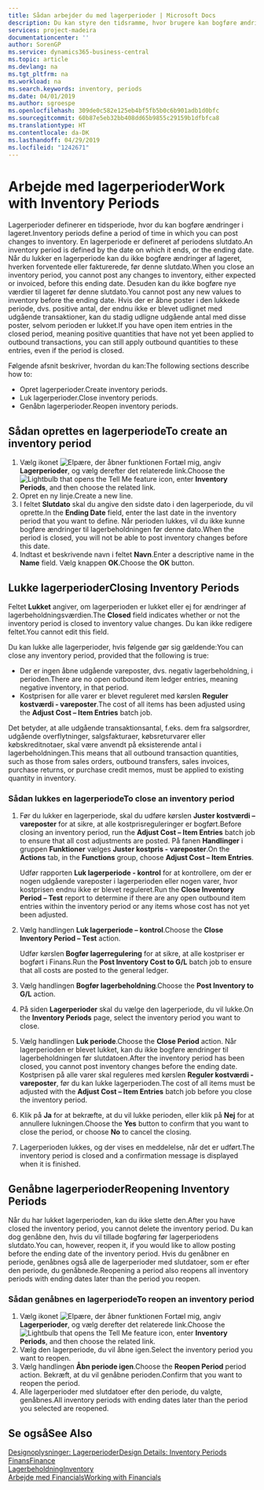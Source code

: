 ```yaml
---
title: Sådan arbejder du med lagerperioder | Microsoft Docs
description: Du kan styre den tidsramme, hvor brugere kan bogføre ændringer af lageret ved at definere lagerperioder.
services: project-madeira
documentationcenter: ''
author: SorenGP
ms.service: dynamics365-business-central
ms.topic: article
ms.devlang: na
ms.tgt_pltfrm: na
ms.workload: na
ms.search.keywords: inventory, periods
ms.date: 04/01/2019
ms.author: sgroespe
ms.openlocfilehash: 309de0c582e125eb4bf5fb5b0c6b901adb1d0bfc
ms.sourcegitcommit: 60b87e5eb32bb408dd65b9855c29159b1dfbfca8
ms.translationtype: HT
ms.contentlocale: da-DK
ms.lasthandoff: 04/29/2019
ms.locfileid: "1242671"
---
```

# <a name="work-with-inventory-periods"></a><span data-ttu-id="bc4b4-103">Arbejde med lagerperioder</span><span class="sxs-lookup"><span data-stu-id="bc4b4-103">Work with Inventory Periods</span></span>
<span data-ttu-id="bc4b4-104">Lagerperioder definerer en tidsperiode, hvor du kan bogføre ændringer i lageret.</span><span class="sxs-lookup"><span data-stu-id="bc4b4-104">Inventory periods define a period of time in which you can post changes to inventory.</span></span> <span data-ttu-id="bc4b4-105">En lagerperiode er defineret af periodens slutdato.</span><span class="sxs-lookup"><span data-stu-id="bc4b4-105">An inventory period is defined by the date on which it ends, or the ending date.</span></span> <span data-ttu-id="bc4b4-106">Når du lukker en lagerperiode kan du ikke bogføre ændringer af lageret, hverken forventede eller fakturerede, før denne slutdato.</span><span class="sxs-lookup"><span data-stu-id="bc4b4-106">When you close an inventory period, you cannot post any changes to inventory, either expected or invoiced, before this ending date.</span></span> <span data-ttu-id="bc4b4-107">Desuden kan du ikke bogføre nye værdier til lageret før denne slutdato.</span><span class="sxs-lookup"><span data-stu-id="bc4b4-107">You cannot post any new values to inventory before the ending date.</span></span> <span data-ttu-id="bc4b4-108">Hvis der er åbne poster i den lukkede periode, dvs. positive antal, der endnu ikke er blevet udlignet med udgående transaktioner, kan du stadig udligne udgående antal med disse poster, selvom perioden er lukket.</span><span class="sxs-lookup"><span data-stu-id="bc4b4-108">If you have open item entries in the closed period, meaning positive quantities that have not yet been applied to outbound transactions, you can still apply outbound quantities to these entries, even if the period is closed.</span></span>  

<span data-ttu-id="bc4b4-109">Følgende afsnit beskriver, hvordan du kan:</span><span class="sxs-lookup"><span data-stu-id="bc4b4-109">The following sections describe how to:</span></span>  

* <span data-ttu-id="bc4b4-110">Opret lagerperioder.</span><span class="sxs-lookup"><span data-stu-id="bc4b4-110">Create inventory periods.</span></span>  
* <span data-ttu-id="bc4b4-111">Luk lagerperioder.</span><span class="sxs-lookup"><span data-stu-id="bc4b4-111">Close inventory periods.</span></span>  
* <span data-ttu-id="bc4b4-112">Genåbn lagerperioder.</span><span class="sxs-lookup"><span data-stu-id="bc4b4-112">Reopen inventory periods.</span></span>  

## <a name="to-create-an-inventory-period"></a><span data-ttu-id="bc4b4-113">Sådan oprettes en lagerperiode</span><span class="sxs-lookup"><span data-stu-id="bc4b4-113">To create an inventory period</span></span>  
1. <span data-ttu-id="bc4b4-114">Vælg ikonet ![Elpære, der åbner funktionen Fortæl mig](media/ui-search/search_small.png "Fortæl mig, hvad du vil foretage dig"), angiv **Lagerperioder**, og vælg derefter det relaterede link.</span><span class="sxs-lookup"><span data-stu-id="bc4b4-114">Choose the ![Lightbulb that opens the Tell Me feature](media/ui-search/search_small.png "Tell me what you want to do") icon, enter **Inventory Periods**, and then choose the related link.</span></span>  
2. <span data-ttu-id="bc4b4-115">Opret en ny linje.</span><span class="sxs-lookup"><span data-stu-id="bc4b4-115">Create a new line.</span></span>  
3. <span data-ttu-id="bc4b4-116">I feltet **Slutdato** skal du angive den sidste dato i den lagerperiode, du vil oprette.</span><span class="sxs-lookup"><span data-stu-id="bc4b4-116">In the **Ending Date** field, enter the last date in the inventory period that you want to define.</span></span> <span data-ttu-id="bc4b4-117">Når perioden lukkes, vil du ikke kunne bogføre ændringer til lagerbeholdningen før denne dato.</span><span class="sxs-lookup"><span data-stu-id="bc4b4-117">When the period is closed, you will not be able to post inventory changes before this date.</span></span>  
4. <span data-ttu-id="bc4b4-118">Indtast et beskrivende navn i feltet **Navn**.</span><span class="sxs-lookup"><span data-stu-id="bc4b4-118">Enter a descriptive name in the **Name** field.</span></span> <span data-ttu-id="bc4b4-119">Vælg knappen **OK**.</span><span class="sxs-lookup"><span data-stu-id="bc4b4-119">Choose the **OK** button.</span></span>  

## <a name="closing-inventory-periods"></a><span data-ttu-id="bc4b4-120">Lukke lagerperioder</span><span class="sxs-lookup"><span data-stu-id="bc4b4-120">Closing Inventory Periods</span></span>  
<span data-ttu-id="bc4b4-121">Feltet **Lukket** angiver, om lagerperioden er lukket eller ej for ændringer af lagerbeholdningsværdien.</span><span class="sxs-lookup"><span data-stu-id="bc4b4-121">The **Closed** field indicates whether or not the inventory period is closed to inventory value changes.</span></span> <span data-ttu-id="bc4b4-122">Du kan ikke redigere feltet.</span><span class="sxs-lookup"><span data-stu-id="bc4b4-122">You cannot edit this field.</span></span>  

<span data-ttu-id="bc4b4-123">Du kan lukke alle lagerperioder, hvis følgende gør sig gældende:</span><span class="sxs-lookup"><span data-stu-id="bc4b4-123">You can close any inventory period, provided that the following is true:</span></span>  

* <span data-ttu-id="bc4b4-124">Der er ingen åbne udgående vareposter, dvs. negativ lagerbeholdning, i perioden.</span><span class="sxs-lookup"><span data-stu-id="bc4b4-124">There are no open outbound item ledger entries, meaning negative inventory, in that period.</span></span>  
* <span data-ttu-id="bc4b4-125">Kostprisen for alle varer er blevet reguleret med kørslen **Reguler kostværdi - vareposter**.</span><span class="sxs-lookup"><span data-stu-id="bc4b4-125">The cost of all items has been adjusted using the **Adjust Cost – Item Entries** batch job.</span></span>  

<span data-ttu-id="bc4b4-126">Det betyder, at alle udgående transaktionsantal, f.eks. dem fra salgsordrer, udgående overflytninger, salgsfakturaer, købsreturvarer eller købskreditnotaer, skal være anvendt på eksisterende antal i lagerbeholdningen.</span><span class="sxs-lookup"><span data-stu-id="bc4b4-126">This means that all outbound transaction quantities, such as those from sales orders, outbound transfers, sales invoices, purchase returns, or purchase credit memos, must be applied to existing quantity in inventory.</span></span>  

### <a name="to-close-an-inventory-period"></a><span data-ttu-id="bc4b4-127">Sådan lukkes en lagerperiode</span><span class="sxs-lookup"><span data-stu-id="bc4b4-127">To close an inventory period</span></span>  
1. <span data-ttu-id="bc4b4-128">Før du lukker en lagerperiode, skal du udføre kørslen **Juster kostværdi – vareposter** for at sikre, at alle kostprisreguleringer er bogført.</span><span class="sxs-lookup"><span data-stu-id="bc4b4-128">Before closing an inventory period, run the **Adjust Cost – Item Entries** batch job to ensure that all cost adjustments are posted.</span></span> <span data-ttu-id="bc4b4-129">På fanen **Handlinger** i gruppen **Funktioner** vælges **Juster kostpris - vareposter**.</span><span class="sxs-lookup"><span data-stu-id="bc4b4-129">On the **Actions** tab, in the **Functions** group, choose **Adjust Cost – Item Entries**.</span></span>  

     <span data-ttu-id="bc4b4-130">Udfør rapporten **Luk lagerperiode - kontrol** for at kontrollere, om der er nogen udgående vareposter i lagerperioden eller nogen varer, hvor kostprisen endnu ikke er blevet reguleret.</span><span class="sxs-lookup"><span data-stu-id="bc4b4-130">Run the **Close Inventory Period – Test** report to determine if there are any open outbound item entries within the inventory period or any items whose cost has not yet been adjusted.</span></span>  
2. <span data-ttu-id="bc4b4-131">Vælg handlingen **Luk lagerperiode – kontrol**.</span><span class="sxs-lookup"><span data-stu-id="bc4b4-131">Choose the **Close Inventory Period – Test** action.</span></span>  

     <span data-ttu-id="bc4b4-132">Udfør kørslen **Bogfør lagerregulering** for at sikre, at alle kostpriser er bogført i Finans.</span><span class="sxs-lookup"><span data-stu-id="bc4b4-132">Run the **Post Inventory Cost to G/L** batch job to ensure that all costs are posted to the general ledger.</span></span>  
3. <span data-ttu-id="bc4b4-133">Vælg handlingen **Bogfør lagerbeholdning**.</span><span class="sxs-lookup"><span data-stu-id="bc4b4-133">Choose the **Post Inventory to G/L** action.</span></span>  
4. <span data-ttu-id="bc4b4-134">På siden **Lagerperioder** skal du vælge den lagerperiode, du vil lukke.</span><span class="sxs-lookup"><span data-stu-id="bc4b4-134">On the **Inventory Periods** page, select the inventory period you want to close.</span></span>  
5. <span data-ttu-id="bc4b4-135">Vælg handlingen **Luk periode**.</span><span class="sxs-lookup"><span data-stu-id="bc4b4-135">Choose the **Close Period** action.</span></span> <span data-ttu-id="bc4b4-136">Når lagerperioden er blevet lukket, kan du ikke bogføre ændringer til lagerbeholdningen før slutdatoen.</span><span class="sxs-lookup"><span data-stu-id="bc4b4-136">After the inventory period has been closed, you cannot post inventory changes before the ending date.</span></span> <span data-ttu-id="bc4b4-137">Kostprisen på alle varer skal reguleres med kørslen **Reguler kostværdi - vareposter**, før du kan lukke lagerperioden.</span><span class="sxs-lookup"><span data-stu-id="bc4b4-137">The cost of all items must be adjusted with the **Adjust Cost – Item Entries** batch job before you close the inventory period.</span></span>  
6. <span data-ttu-id="bc4b4-138">Klik på **Ja** for at bekræfte, at du vil lukke perioden, eller klik på **Nej** for at annullere lukningen.</span><span class="sxs-lookup"><span data-stu-id="bc4b4-138">Choose the **Yes** button to confirm that you want to close the period, or choose **No** to cancel the closing.</span></span>  
7. <span data-ttu-id="bc4b4-139">Lagerperioden lukkes, og der vises en meddelelse, når det er udført.</span><span class="sxs-lookup"><span data-stu-id="bc4b4-139">The inventory period is closed and a confirmation message is displayed when it is finished.</span></span>  

## <a name="reopening-inventory-periods"></a><span data-ttu-id="bc4b4-140">Genåbne lagerperioder</span><span class="sxs-lookup"><span data-stu-id="bc4b4-140">Reopening Inventory Periods</span></span>  
<span data-ttu-id="bc4b4-141">Når du har lukket lagerperioden, kan du ikke slette den.</span><span class="sxs-lookup"><span data-stu-id="bc4b4-141">After you have closed the inventory period, you cannot delete the inventory period.</span></span> <span data-ttu-id="bc4b4-142">Du kan dog genåbne den, hvis du vil tillade bogføring før lagerperiodens slutdato.</span><span class="sxs-lookup"><span data-stu-id="bc4b4-142">You can, however, reopen it, if you would like to allow posting before the ending date of the inventory period.</span></span> <span data-ttu-id="bc4b4-143">Hvis du genåbner en periode, genåbnes også alle de lagerperioder med slutdatoer, som er efter den periode, du genåbnede.</span><span class="sxs-lookup"><span data-stu-id="bc4b4-143">Reopening a period also reopens all inventory periods with ending dates later than the period you reopen.</span></span>  

### <a name="to-reopen-an-inventory-period"></a><span data-ttu-id="bc4b4-144">Sådan genåbnes en lagerperiode</span><span class="sxs-lookup"><span data-stu-id="bc4b4-144">To reopen an inventory period</span></span>  
1. <span data-ttu-id="bc4b4-145">Vælg ikonet ![Elpære, der åbner funktionen Fortæl mig](media/ui-search/search_small.png "Fortæl mig, hvad du vil foretage dig"), angiv **Lagerperioder**, og vælg derefter det relaterede link.</span><span class="sxs-lookup"><span data-stu-id="bc4b4-145">Choose the ![Lightbulb that opens the Tell Me feature](media/ui-search/search_small.png "Tell me what you want to do") icon, enter **Inventory Periods**, and then choose the related link.</span></span>  
2. <span data-ttu-id="bc4b4-146">Vælg den lagerperiode, du vil åbne igen.</span><span class="sxs-lookup"><span data-stu-id="bc4b4-146">Select the inventory period you want to reopen.</span></span>  
3. <span data-ttu-id="bc4b4-147">Vælg handlingen **Åbn periode igen**.</span><span class="sxs-lookup"><span data-stu-id="bc4b4-147">Choose the **Reopen Period** period action.</span></span> <span data-ttu-id="bc4b4-148">Bekræft, at du vil genåbne perioden.</span><span class="sxs-lookup"><span data-stu-id="bc4b4-148">Confirm that you want to reopen the period.</span></span>  
4. <span data-ttu-id="bc4b4-149">Alle lagerperioder med slutdatoer efter den periode, du valgte, genåbnes.</span><span class="sxs-lookup"><span data-stu-id="bc4b4-149">All inventory periods with ending dates later than the period you selected are reopened.</span></span>  

## <a name="see-also"></a><span data-ttu-id="bc4b4-150">Se også</span><span class="sxs-lookup"><span data-stu-id="bc4b4-150">See Also</span></span>  
[<span data-ttu-id="bc4b4-151">Designoplysninger: Lagerperioder</span><span class="sxs-lookup"><span data-stu-id="bc4b4-151">Design Details: Inventory Periods</span></span>](design-details-inventory-periods.md)  
[<span data-ttu-id="bc4b4-152">Finans</span><span class="sxs-lookup"><span data-stu-id="bc4b4-152">Finance</span></span>](finance.md)  
[<span data-ttu-id="bc4b4-153">Lagerbeholdning</span><span class="sxs-lookup"><span data-stu-id="bc4b4-153">Inventory</span></span>](inventory-manage-inventory.md)  
[<span data-ttu-id="bc4b4-154">Arbejde med Financials</span><span class="sxs-lookup"><span data-stu-id="bc4b4-154">Working with Financials</span></span>](ui-work-product.md)
